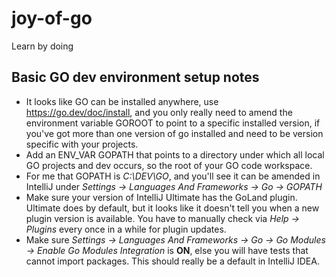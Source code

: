 # joy-of-go
Learn by doing

## Basic GO dev environment setup notes

* It looks like GO can be installed anywhere, use https://go.dev/doc/install, and you only really need to amend the environment variable GOROOT to point to a specific installed version, if you've got more than one version of go installed and need to be version specific with your projects.
* Add an ENV_VAR GOPATH that points to a directory under which all local GO projects and dev occurs, so the root of your GO code workspace. 
* For me that GOPATH is *C:\DEV\GO*, and you'll see it can be amended in IntelliJ under *Settings -> Languages And Frameworks -> Go -> GOPATH*
* Make sure your version of IntelliJ Ultimate has the GoLand plugin.  Ultimate does by default, but it looks like it doesn't tell you when a new plugin version is available.  You have to manually check via *Help -> Plugins* every once in a while for plugin updates.
* Make sure *Settings -> Languages And Frameworks -> Go -> Go Modules -> Enable Go Modules Integration* is **ON**, else you will have tests that cannot import packages. This should really be a default in IntelliJ IDEA.

